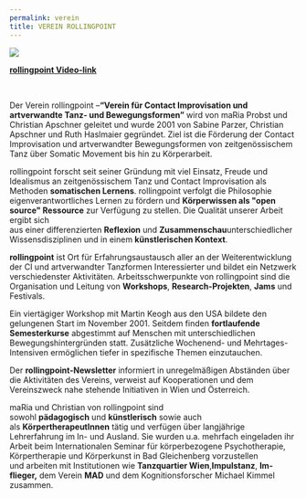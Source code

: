 ```yaml
---
permalink: verein
title: VEREIN ROLLINGPOINT
---
```



![](http://www.rollingpoint.at/contents/photos/img_2335k.jpg)



**[rollingpoint Video-link](https://www.youtube.com/watch?v=kp3DqzN1Ldo)**

 

Der Verein rollingpoint –**“Verein für Contact Improvisation und artverwandte Tanz- und Bewegungsformen”** wird von maRia Probst und Christian Apschner geleitet und wurde 2001 von Sabine Parzer, Christian Apschner und Ruth Haslmaier gegründet. Ziel ist die Förderung der Contact Improvisation und artverwandter Bewegungsformen von zeitgenössischem Tanz über Somatic Movement bis hin zu Körperarbeit.

rollingpoint forscht seit seiner Gründung mit viel Einsatz, Freude und Idealismus an zeitgenössischem Tanz und Contact Improvisation als Methoden **somatischen Lernens**. rollingpoint verfolgt die Philosophie eigenverantwortliches Lernen zu fördern und **Körperwissen als "open source" Ressource** zur Verfügung zu stellen. Die Qualität unserer Arbeit ergibt sich aus einer differenzierten **Reflexion** und **Zusammenschau**unterschiedlicher Wissensdisziplinen und in einem **künstlerischen Kontext**. 

**rollingpoint** ist Ort für Erfahrungsaustausch aller an der Weiterentwicklung der CI und artverwandter Tanzformen Interessierter und bildet ein Netzwerk verschiedenster Aktivitäten. Arbeitsschwerpunkte von rollingpoint sind die Organisation und Leitung von **Workshops**, **Research-Projekten**, **Jams** und Festivals.

Ein viertägiger Workshop mit Martin Keogh aus den USA bildete den gelungenen Start im November 2001. Seitdem finden **fortlaufende Semesterkurse** abgestimmt auf Menschen mit unterschiedlichen Bewegungshintergründen statt. Zusätzliche Wochenend- und Mehrtages-Intensiven ermöglichen tiefer in spezifische Themen einzutauchen.

Der **rollingpoint-Newsletter** informiert in unregelmäßigen Abständen über die Aktivitäten des Vereins, verweist auf Kooperationen und dem Vereinszweck nahe stehende Initiativen in Wien und Österreich.

maRia und Christian von rollingpoint sind sowohl **pädagogisch** und **künstlerisch** sowie auch als **KörpertherapeutInnen** tätig und verfügen über langjährige Lehrerfahrung im In- und Ausland. Sie wurden u.a. mehrfach eingeladen ihr Arbeit beim Internationalen Seminar für körperbezogene Psychotherapie, Körpertherapie und Körperkunst in Bad Gleichenberg vorzustellen und arbeiten mit Institutionen wie **Tanzquartier Wien**,**Impulstanz**, **Im-flieger,** dem Verein **MAD** und dem Kognitionsforscher Michael Kimmel zusammen.